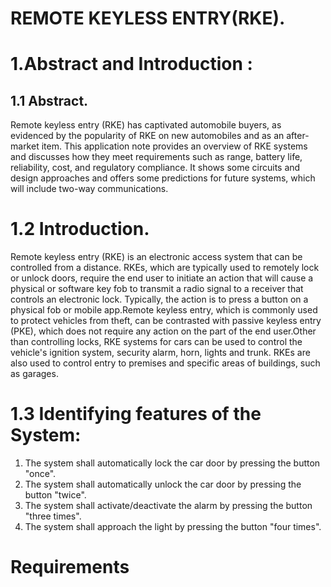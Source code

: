 # REMOTE KEYLESS ENTRY(RKE).
# 1.Abstract and Introduction :
## 1.1 Abstract.
Remote keyless entry (RKE) has captivated automobile buyers, as evidenced by the popularity of RKE on new automobiles and as an after-market item. This application note provides an overview of RKE systems and discusses how they meet requirements such as range, battery life, reliability, cost, and regulatory compliance. It shows some circuits and design approaches and offers some predictions for future systems, which will include two-way communications.

# 1.2 Introduction.
Remote keyless entry (RKE) is an electronic access system that can be controlled from a distance. RKEs, which are typically used to remotely lock or unlock doors, require the end user to initiate an action that will cause a physical or software key fob to transmit a radio signal to a receiver that controls an electronic lock. Typically, the action is to press a button on a physical fob or mobile app.Remote keyless entry, which is commonly used to protect vehicles from theft, can be contrasted with passive keyless entry (PKE), which does not require any action on the part of the end user.Other than controlling locks, RKE systems for cars can be used to control the vehicle's ignition system, security alarm, horn, lights and trunk. RKEs are also used to control entry to premises and specific areas of buildings, such as garages.

# 1.3 Identifying features of the System:
1. The system shall automatically lock the car door by pressing the button "once".
2. The system shall automatically unlock the car door by pressing the button "twice".
3. The system shall activate/deactivate the alarm by pressing the button "three times".
4. The system shall approach the light by pressing the button "four times".




# Requirements
